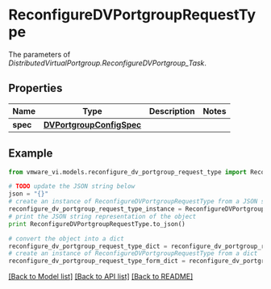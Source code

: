 # ReconfigureDVPortgroupRequestType

The parameters of *DistributedVirtualPortgroup.ReconfigureDVPortgroup_Task*. 

## Properties
Name | Type | Description | Notes
------------ | ------------- | ------------- | -------------
**spec** | [**DVPortgroupConfigSpec**](DVPortgroupConfigSpec.md) |  | 

## Example

```python
from vmware_vi.models.reconfigure_dv_portgroup_request_type import ReconfigureDVPortgroupRequestType

# TODO update the JSON string below
json = "{}"
# create an instance of ReconfigureDVPortgroupRequestType from a JSON string
reconfigure_dv_portgroup_request_type_instance = ReconfigureDVPortgroupRequestType.from_json(json)
# print the JSON string representation of the object
print ReconfigureDVPortgroupRequestType.to_json()

# convert the object into a dict
reconfigure_dv_portgroup_request_type_dict = reconfigure_dv_portgroup_request_type_instance.to_dict()
# create an instance of ReconfigureDVPortgroupRequestType from a dict
reconfigure_dv_portgroup_request_type_form_dict = reconfigure_dv_portgroup_request_type.from_dict(reconfigure_dv_portgroup_request_type_dict)
```
[[Back to Model list]](../README.md#documentation-for-models) [[Back to API list]](../README.md#documentation-for-api-endpoints) [[Back to README]](../README.md)


